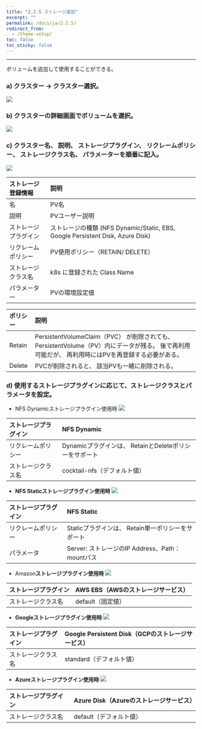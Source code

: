 ```yaml
---
title: "2.2.5 ストレージ追加"
excerpt: ""
permalink: /docs/ja/2.2.5/
redirect_from:
  - /theme-setup/
toc: false
toc_sticky: false
---
```


---

ボリュームを追加して使用することができる。

### a\) クラスター → クラスター選択。
![](/assets/JP/2.5/5.4.1_1.png)

### b\) クラスターの詳細画面でボリュームを選択。
![](/assets/JP/2.5/5.4.1_2.png)

### c\) クラスター名、 説明、 ストレージプラグイン、 リクレームポリシー、 ストレージクラス名、 パラメーターを順番に記入。
![](/assets/JP/2.5/5.4.1_3.png)

| **ストレージ 登録情報** | **説明** |
| :--- | :--- |
| 名 | PV名 |
| 説明 | PVユーザー説明 |
| ストレージプラグイン | ストレージの種類 \(NFS Dynamic/Static, EBS, Google Persistent Disk, Azure Disk\) |
| リクレームポリシー | PV使用ポリシー（RETAIN/ DELETE） |
| ストレージクラス名 | k8s に登録された Class Name |
| パラメーター | PVの環境設定値 |

| **ポリシー** | **説明** |
| :--- | :--- |
| Retain | PersistentVolumeClaim（PVC） が削除されても、 PersistentVolume（PV）内にデータが残る。 後で再利用可能だが、 再利用時にはPVを再登録する必要がある。 |
| Delete | PVCが削除されると、 該当PVも一緒に削除される。 |


### d\) 使用するストレージプラグインに応じて、ストレージクラスとパラメータを設定。

* NFS Dynamicストレージプラグイン使用時
![](/assets/JP/2.5/5.4.1_4.png)

| **ストレージプラグイン** | **NFS Dynamic** |
| :--- | :--- |
| リクレームポリシー | Dynamicプラグインは、 RetainとDeleteポリシーをサポート |
| ストレージクラス名 | cocktail-nfs（デフォルト値） |

* **NFS Staticストレージプラグイン使用時**
![](/assets/JP/2.5/5.4.1_5.png)

| **ストレージプラグイン** | **NFS** Static |
| :--- | :--- |
| リクレームポリシー | Staticプラグインは、 Retain単一ポリシーをサポート |
| パラメータ | Server: ストレージのIP Address、Path：mountパス |

* Amazon**ストレージプラグイン使用時**
![](/assets/JP/2.5/5.4.1_6.png)

| **ストレージプラグイン** | AWS EBS（AWSのストレージサービス） |
| :--- | :--- |
| ストレージクラス名 | default（固定値） |

* **Googleストレージプラグイン使用時**
![](/assets/JP/2.5/5.4.1_7.png)

| **ストレージプラグイン** | Google Persistent Disk（GCPのストレージサービス） |
| :--- | :--- |
| ストレージクラス名 | standard（デフォルト値） |

* **Azureストレージプラグイン使用時**
![](/assets/JP/2.5/5.4.1_8.png)

| **ストレージプラグイン** | Azure Disk（Azureのストレージサービス） |
| :--- | :--- |
| ストレージクラス名 | default（デフォルト値） |


